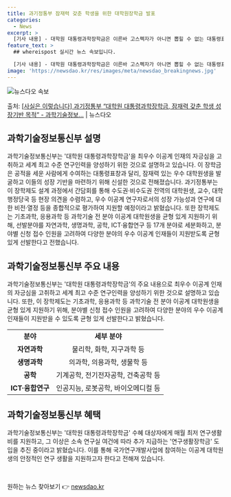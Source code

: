 ```yaml
---
title: 과기정통부 잠재력 갖춘 학생을 위한 대학원장학금 발표
categories:
  - News
excerpt: >
  [기사 내용] - 대학원 대통령과학장학금은 이른바 고스펙자가 아니면 뽑힐 수 없는 대통령표창격 정책이며, -…
feature_text: >
  ## whereispost 실시간 뉴스 속보입니다.

  [기사 내용] - 대학원 대통령과학장학금은 이른바 고스펙자가 아니면 뽑힐 수 없는 대통령표창격 정책이며, -…
image: 'https://newsdao.kr/res/images/meta/newsdao_breakingnews.jpg'
---
```


![뉴스다오 속보](https://newsdao.kr/res/images/meta/newsdao_breakingnews.jpg)

<p>출처: <a href="https://newsdao.kr/3573" rel="dofollow">[사실은 이렇습니다] 과기정통부 “대학원 대통령과학장학금, 잠재력 갖춘 학생 성장기반 목적” - 과학기술정보…</a> | 뉴스다오</p>

<h2 data-ke-size="size26">과학기술정보통신부 설명</h2>
<p data-ke-size="size16">과학기술정보통신부는 '대학원 대통령과학장학금'을 최우수 이공계 인재의 자긍심을 고취하고 세계 최고 수준 연구인력을 양성하기 위한 것으로 설명하고 있습니다. 이 장학금은 공적을 세운 사람에게 수여하는 대통령표창과 달리, 잠재력 있는 우수 대학원생을 발굴하고 이들의 성장 기반을 마련하기 위해 신설한 것으로 전해졌습니다. 과기정통부는 이 장학제도 설계 과정에서 간담회를 통해 수도권·비수도권 전역의 대학원생, 교수, 대학 행정당국 등 현장 의견을 수렴하고, 우수 이공계 연구자로서의 성장 가능성과 연구에 대한 비전·열정 등을 종합적으로 평가하여 지원할 예정이라고 밝혔습니다. 또한 장학제도는 기초과학, 응용과학 등 과학기술 전 분야 이공계 대학원생을 균형 있게 지원하기 위해, 선발분야를 자연과학, 생명과학, 공학, ICT·융합연구 등 17개 분야로 세분화하고, 분야별 신청 접수 인원을 고려하여 다양한 분야의 우수 이공계 인재들이 지원받도록 균형 있게 선발한다고 전했습니다.</p>

<h2 data-ke-size="size26">과학기술정보통신부 주요 내용</h2>
<p data-ke-size="size16">과학기술정보통신부는 '대학원 대통령과학장학금'의 주요 내용으로 최우수 이공계 인재의 자긍심을 고취하고 세계 최고 수준 연구인력을 양성하기 위한 것으로 설명하고 있습니다. 또한, 이 장학제도는 기초과학, 응용과학 등 과학기술 전 분야 이공계 대학원생을 균형 있게 지원하기 위해, 분야별 신청 접수 인원을 고려하여 다양한 분야의 우수 이공계 인재들이 지원받을 수 있도록 균형 있게 선발한다고 밝혔습니다.</p>

<table>
	<tbody>
		<tr>
			<td style="text-align: center; height: 17px;"><b>분야</b></td>
			<td style="text-align: center; height: 17px;"><b>세부 분야</b></td>
		</tr>
		<tr>
			<td style="text-align: center; height: 17px;"><b>자연과학</b></td>
			<td style="text-align: center; height: 17px;">물리학, 화학, 지구과학 등</td>
		</tr>
		<tr>
			<td style="text-align: center; height: 17px;"><b>생명과학</b></td>
			<td style="text-align: center; height: 17px;">의과학, 의용과학, 생물학 등</td>
		</tr>
		<tr>
			<td style="text-align: center; height: 17px;"><b>공학</b></td>
			<td style="text-align: center; height: 17px;">기계공학, 전기전자공학, 건축공학 등</td>
		</tr>
		<tr>
			<td style="text-align: center; height: 17px;"><b>ICT·융합연구</b></td>
			<td style="text-align: center; height: 17px;">인공지능, 로봇공학, 바이오메디컬 등</td>
		</tr>
	</tbody>
</table>

<h2 data-ke-size="size26">과학기술정보통신부 혜택</h2>
<p data-ke-size="size16">과학기술정보통신부는 '대학원 대통령과학장학금' 수혜 대상자에게 매월 최저 연구생활비를 지원하고, 그 이상은 소속 연구실 여건에 따라 추가 지급하는 '연구생활장학금' 도입을 추진 중이라고 밝혔습니다. 이를 통해 국가연구개발사업에 참여하는 이공계 대학원생의 안정적인 연구 생활을 지원하고자 한다고 전해져 있습니다.</p>

<p data-ke-size="size16">&nbsp;</p> 

원하는 뉴스 찾아보기 👉 <a href="https://newsdao.kr" rel="dofollow">newsdao.kr</a>


